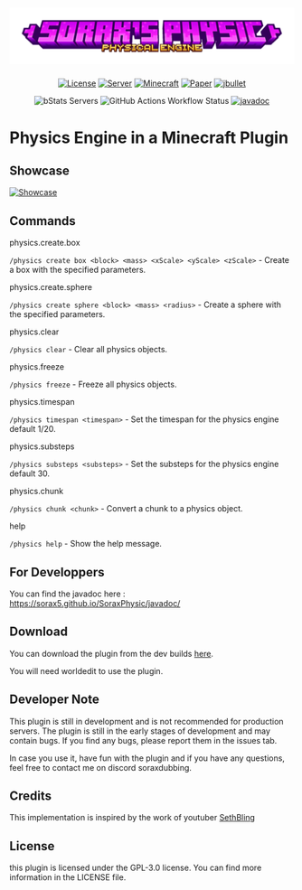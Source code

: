 <h1 align="center">
  <img src="https://raw.githubusercontent.com/Sorax5/SoraxPhysic/master/assets/logo_without_background.png">
</h1>

<p align="center">
  <a href="https://github.com/Sorax5/SoraxPhysic/blob/master/LICENSE"><img src="https://img.shields.io/github/license/Sorax5/SoraxPhysic?style=for-the-badge&color=blue" alt="License"></a>
  <a href="#"><img src="https://img.shields.io/badge/environment-server-purple?style=for-the-badge" alt="Server"></a>
  <a href="#"><img src="https://img.shields.io/badge/Minecraft-1.21-orangered?style=for-the-badge" alt="Minecraft"></a>
  <a href="#"><img src="https://img.shields.io/badge/Software-Paper-white?style=for-the-badge" alt="Paper"></a>
  <a href="#"><img src="https://img.shields.io/badge/Powered_by-Jbullet-red?style=for-the-badge" alt="jbullet"></a>
</p>
<p align="center">
  <img alt="bStats Servers" src="https://img.shields.io/bstats/servers/23021?style=for-the-badge">
  <img alt="GitHub Actions Workflow Status" src="https://img.shields.io/github/actions/workflow/status/Sorax5/SoraxPhysic/gradle-publish.yml?style=for-the-badge">
  <a href="https://sorax5.github.io/SoraxPhysic/javadoc/"><img src="https://img.shields.io/badge/Javadoc-Click_Here-red?style=for-the-badge" alt="javadoc"></a>
</p>

# Physics Engine in a Minecraft Plugin
## Showcase
[![Showcase](https://img.youtube.com/vi/NDn6jCuOFAc/0.jpg)](https://www.youtube.com/watch?v=NDn6jCuOFAc&lc=UgxVySVQGbuG6Za8deV4AaABAg)

## Commands

physics.create.box

```/physics create box <block> <mass> <xScale> <yScale> <zScale>``` - Create a box with the specified parameters.

physics.create.sphere

```/physics create sphere <block> <mass> <radius>``` - Create a sphere with the specified parameters.

physics.clear

```/physics clear``` - Clear all physics objects.

physics.freeze

```/physics freeze``` - Freeze all physics objects.

physics.timespan

```/physics timespan <timespan>``` - Set the timespan for the physics engine default 1/20.

physics.substeps

```/physics substeps <substeps>``` - Set the substeps for the physics engine default 30.

physics.chunk

```/physics chunk <chunk>``` - Convert a chunk to a physics object.

help

```/physics help``` - Show the help message.

## For Developpers
You can find the javadoc here : https://sorax5.github.io/SoraxPhysic/javadoc/

## Download
You can download the plugin from the dev builds [here](https://github.com/Sorax5/SoraxPhysic/actions).

You will need worldedit to use the plugin.

## Developer Note
This plugin is still in development and is not recommended for production servers. The plugin is still in the early stages of development and may contain bugs. If you find any bugs, please report them in the issues tab.

In case you use it, have fun with the plugin and if you have any questions, feel free to contact me on discord soraxdubbing.

## Credits
This implementation is inspired by the work of youtuber 
[SethBling](https://www.youtube.com/@SethBling/videos)

## License
this plugin is licensed under the GPL-3.0 license. You can find more information in the LICENSE file.


